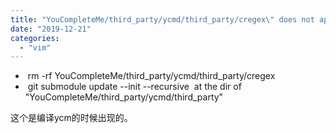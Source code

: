 ```yaml
---
title: "YouCompleteMe/third_party/ycmd/third_party/cregex\" does not appear to contain CMakeLists.txt."
date: "2019-12-21"
categories: 
  - "vim"
---
```


-  rm -rf YouCompleteMe/third\_party/ycmd/third\_party/cregex
-  git submodule update --init --recursive  at the dir of "YouCompleteMe/third\_party/ycmd/third\_party"

这个是编译ycm的时候出现的。
